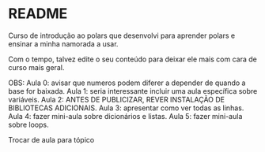 # README

Curso de introdução ao polars que desenvolvi para aprender polars e ensinar a minha namorada a usar.

Com o tempo, talvez edite o seu conteúdo para deixar ele mais com cara de curso mais geral.


OBS:
Aula 0: avisar que numeros podem diferer a depender de quando a base for baixada.
Aula 1: seria interessante incluir uma aula específica sobre variáveis.
Aula 2: ANTES DE PUBLICIZAR, REVER INSTALAÇÃO DE BIBLIOTECAS ADICIONAIS.
Aula 3: apresentar como ver todas as linhas.
Aula 4: fazer mini-aula sobre dicionários e listas.
Aula 5: fazer mini-aula sobre loops.

Trocar de aula para tópico